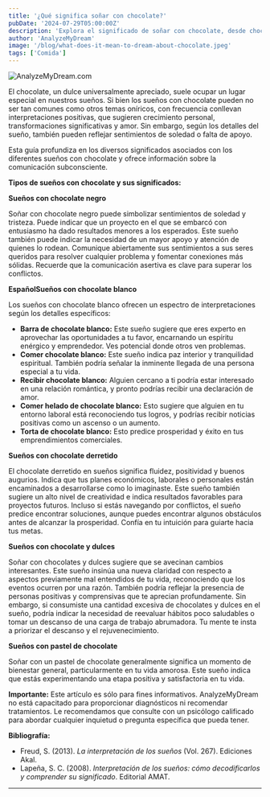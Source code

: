 ```yaml
---
title: '¿Qué significa soñar con chocolate?'
pubDate: '2024-07-29T05:00:00Z'
description: 'Explora el significado de soñar con chocolate, desde chocolate negro hasta pastel de chocolate, y descubre lo que tu subconsciente podría estar revelando.'
author: 'AnalyzeMyDream'
image: '/blog/what-does-it-mean-to-dream-about-chocolate.jpeg'
tags: ['Comida']
---
```


![AnalyzeMyDream.com](/blog/what-does-it-mean-to-dream-about-chocolate.jpeg)


El chocolate, un dulce universalmente apreciado, suele ocupar un lugar especial en nuestros sueños. Si bien los sueños con chocolate pueden no ser tan comunes como otros temas oníricos, con frecuencia conllevan interpretaciones positivas, que sugieren crecimiento personal, transformaciones significativas y amor. Sin embargo, según los detalles del sueño, también pueden reflejar sentimientos de soledad o falta de apoyo. 

Esta guía profundiza en los diversos significados asociados con los diferentes sueños con chocolate y ofrece información sobre la comunicación subconsciente.

**Tipos de sueños con chocolate y sus significados:**

**Sueños con chocolate negro**

Soñar con chocolate negro puede simbolizar sentimientos de soledad y tristeza. Puede indicar que un proyecto en el que se embarcó con entusiasmo ha dado resultados menores a los esperados. Este sueño también puede indicar la necesidad de un mayor apoyo y atención de quienes lo rodean. Comunique abiertamente sus sentimientos a sus seres queridos para resolver cualquier problema y fomentar conexiones más sólidas. Recuerde que la comunicación asertiva es clave para superar los conflictos.

**EspañolSueños con chocolate blanco**

Los sueños con chocolate blanco ofrecen un espectro de interpretaciones según los detalles específicos:

- **Barra de chocolate blanco:** Este sueño sugiere que eres experto en aprovechar las oportunidades a tu favor, encarnando un espíritu enérgico y emprendedor. Ves potencial donde otros ven problemas.
- **Comer chocolate blanco:** Este sueño indica paz interior y tranquilidad espiritual. También podría señalar la inminente llegada de una persona especial a tu vida. 
- **Recibir chocolate blanco:** Alguien cercano a ti podría estar interesado en una relación romántica, y pronto podrías recibir una declaración de amor.
- **Comer helado de chocolate blanco:** Esto sugiere que alguien en tu entorno laboral está reconociendo tus logros, y podrías recibir noticias positivas como un ascenso o un aumento.
- **Torta de chocolate blanco:** Esto predice prosperidad y éxito en tus emprendimientos comerciales.

**Sueños con chocolate derretido**

El chocolate derretido en sueños significa fluidez, positividad y buenos augurios. Indica que tus planes económicos, laborales o personales están encaminados a desarrollarse como lo imaginaste. Este sueño también sugiere un alto nivel de creatividad e indica resultados favorables para proyectos futuros. Incluso si estás navegando por conflictos, el sueño predice encontrar soluciones, aunque puedes encontrar algunos obstáculos antes de alcanzar la prosperidad. Confía en tu intuición para guiarte hacia tus metas.

**Sueños con chocolate y dulces**

Soñar con chocolates y dulces sugiere que se avecinan cambios interesantes. Este sueño insinúa una nueva claridad con respecto a aspectos previamente mal entendidos de tu vida, reconociendo que los eventos ocurren por una razón. También podría reflejar la presencia de personas positivas y comprensivas que te aprecian profundamente. Sin embargo, si consumiste una cantidad excesiva de chocolates y dulces en el sueño, podría indicar la necesidad de reevaluar hábitos poco saludables o tomar un descanso de una carga de trabajo abrumadora. Tu mente te insta a priorizar el descanso y el rejuvenecimiento.

**Sueños con pastel de chocolate**

Soñar con un pastel de chocolate generalmente significa un momento de bienestar general, particularmente en tu vida amorosa. Este sueño indica que estás experimentando una etapa positiva y satisfactoria en tu vida.

**Importante:** Este artículo es sólo para fines informativos. AnalyzeMyDream no está capacitado para proporcionar diagnósticos ni recomendar tratamientos. Le recomendamos que consulte con un psicólogo calificado para abordar cualquier inquietud o pregunta específica que pueda tener.

**Bibliografía:**

* Freud, S. (2013). *La interpretación de los sueños* (Vol. 267). Ediciones Akal.
* Lapeña, S. C. (2008). *Interpretación de los sueños: cómo decodificarlos y comprender su significado*. Editorial AMAT.

---